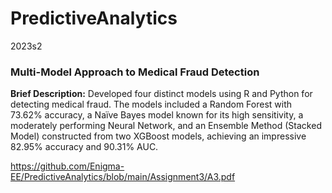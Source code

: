 # PredictiveAnalytics
 2023s2

### Multi-Model Approach to Medical Fraud Detection

**Brief Description:** Developed four distinct models using R and Python for detecting medical fraud. The models included a Random Forest with 73.62% accuracy, a Naïve Bayes model known for its high sensitivity, a moderately performing Neural Network, and an Ensemble Method (Stacked Model) constructed from two XGBoost models, achieving an impressive 82.95% accuracy and 90.31% AUC.

https://github.com/Enigma-EE/PredictiveAnalytics/blob/main/Assignment3/A3.pdf

